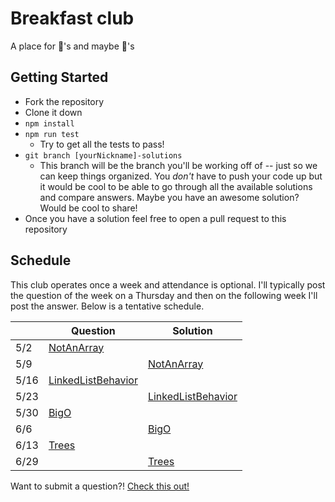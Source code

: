 # Breakfast club

A place for 🍩's and maybe 🍰's

## Getting Started

- Fork the repository
- Clone it down
- `npm install`
- `npm run test`
  - Try to get all the tests to pass!
- `git branch [yourNickname]-solutions`
  - This branch will be the branch you'll be working off of -- just so we can keep things organized. You *don't* have to push your code up but it would be cool to be able to go through all the available solutions and compare answers. Maybe you have an awesome solution? Would be cool to share!
- Once you have a solution feel free to open a pull request to this repository

## Schedule

This club operates once a week and attendance is optional. I'll typically post the question of the week on a Thursday and then on the following week I'll post the answer. Below is a tentative schedule.

|      |   Question | Solution |
|------|------------|----------|
| 5/2  | [NotAnArray](https://github.com/jasonly/breakfast-club/blob/master/01-not-an-array.js) |            |
| 5/9  |            | [NotAnArray](https://github.com/jasonly/breakfast-club/blob/solutions/01-not-an-array.js) |
| 5/16 | [LinkedListBehavior](#) |            |
| 5/23 |          | [LinkedListBehavior](#) |
| 5/30 | [BigO](#) |            |
| 6/6  |          | [BigO](#) |
| 6/13 | [Trees](#) |            |
| 6/29  |          | [Trees](#) |

Want to submit a question?! [Check this out!](https://github.com/jasonly/breakfast-club/issues/9)

